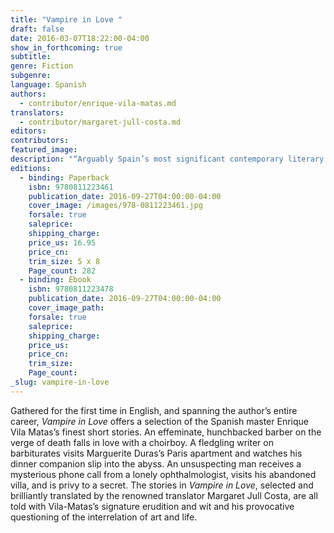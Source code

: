 ```yaml
---
title: "Vampire in Love "
draft: false
date: 2016-03-07T18:22:00-04:00
show_in_forthcoming: true
subtitle:
genre: Fiction
subgenre:
language: Spanish
authors:
  - contributor/enrique-vila-matas.md
translators:
  - contributor/margaret-jull-costa.md
editors:
contributors:
featured_image:
description: "“Arguably Spain’s most significant contemporary literary figure” (Joanna Kavenna, _The New Yorker_) "
editions:
  - binding: Paperback
    isbn: 9780811223461
    publication_date: 2016-09-27T04:00:00-04:00
    cover_image: /images/978-0811223461.jpg
    forsale: true
    saleprice:
    shipping_charge:
    price_us: 16.95
    price_cn:
    trim_size: 5 x 8
    Page_count: 282
  - binding: Ebook
    isbn: 9780811223478
    publication_date: 2016-09-27T04:00:00-04:00
    cover_image_path:
    forsale: true
    saleprice:
    shipping_charge:
    price_us:
    price_cn:
    trim_size:
    Page_count:
_slug: vampire-in-love
---
```


Gathered for the first time in English, and spanning the author’s entire career, _Vampire in Love_ offers a selection of the Spanish master Enrique Vila Matas’s finest short stories. An effeminate, hunchbacked barber on the verge of death falls in love with a choirboy. A fledgling writer on barbiturates visits Marguerite Duras’s Paris apartment and watches his dinner companion slip into the abyss. An unsuspecting man receives a mysterious phone call from a lonely ophthalmologist, visits his abandoned villa, and is privy to a secret. The stories in _Vampire in Love_, selected and brilliantly translated by the renowned translator Margaret Jull Costa, are all told with Vila-Matas’s signature erudition and wit and his provocative questioning of the interrelation of art and life.

